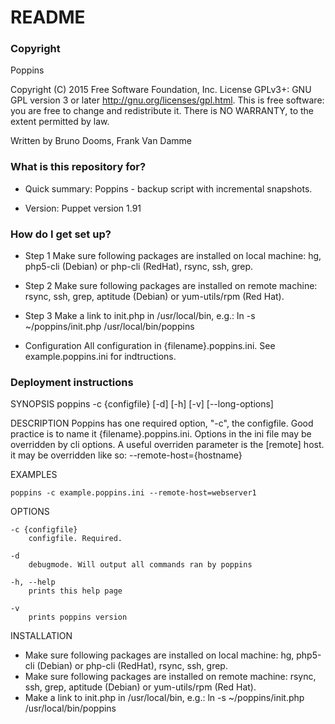# README #
### Copyright ###
Poppins 

Copyright (C) 2015 Free Software Foundation, Inc.
License GPLv3+: GNU GPL version 3 or later <http://gnu.org/licenses/gpl.html>.
This is free software: you are free to change and redistribute it.
There is NO WARRANTY, to the extent permitted by law.

Written by Bruno Dooms, Frank Van Damme

### What is this repository for? ###
* Quick summary: Poppins - backup script with incremental snapshots. 

* Version: Puppet version 1.91

### How do I get set up? ###
* Step 1
  Make sure following packages are installed on local machine: hg, php5-cli (Debian) or php-cli (RedHat), rsync, ssh, grep. 
* Step 2
  Make sure following packages are installed on remote machine: rsync, ssh, grep, aptitude (Debian) or yum-utils/rpm (Red Hat). 
* Step 3
  Make a link to init.php in /usr/local/bin, e.g.:
        ln -s ~/poppins/init.php /usr/local/bin/poppins

* Configuration
All configuration in {filename}.poppins.ini. See example.poppins.ini for indtructions.

### Deployment instructions ###

SYNOPSIS
    poppins -c {configfile} [-d] [-h] [-v] [--long-options]

DESCRIPTION
    Poppins has one required option, "-c", the configfile. Good practice is to name it {filename}.poppins.ini. Options in the ini file may be overridden by cli options. A useful overriden parameter is the [remote] host. it may be overridden like so: --remote-host={hostname} 

EXAMPLES

    poppins -c example.poppins.ini --remote-host=webserver1

OPTIONS

    -c {configfile}
        configfile. Required. 

    -d 
        debugmode. Will output all commands ran by poppins

    -h, --help
        prints this help page

    -v
        prints poppins version

INSTALLATION

* Make sure following packages are installed on local machine: hg, php5-cli (Debian) or php-cli (RedHat), rsync, ssh, grep. 
* Make sure following packages are installed on remote machine: rsync, ssh, grep, aptitude (Debian) or yum-utils/rpm (Red Hat). 
* Make a link to init.php in /usr/local/bin, e.g.:
        ln -s ~/poppins/init.php /usr/local/bin/poppins